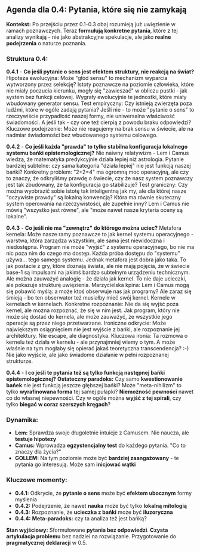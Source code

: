 ## Agenda dla 0.4: Pytania, które się nie zamykają

**Kontekst:** Po przejściu przez 0.1-0.3 obaj rozumieją już uwięzienie w ramach poznawczych. Teraz **formułują konkretne pytania**, które z tej analizy wynikają - nie jako abstrakcyjne spekulacje, ale jako **realne podejrzenia** o naturze poznania.

### Struktura 0.4:

**0.4.1** - **Co jeśli pytanie o sens jest efektem struktury, nie reakcją na świat?**
Hipoteza ewolucyjna: Może "głód sensu" to mechanizm wyparcia wytworzony przez selekcję? Istoty poznawcze na poziomie człowieka, które nie miały poczucia kierunku, mogły się "zawieszać" w obliczu pustki - jak system bez funkcji celowej. Wygrały ewolucyjnie te jednostki, które miały wbudowany generator sensu.
Test empiryczny: Czy istnieją zwierzęta poza ludźmi, które w ogóle zadają pytania? Jeśli nie - to może "pytanie o sens" to rzeczywiście przypadłość naszej formy, nie uniwersalna właściwość świadomości. A jeśli tak - czy one też cierpią z powodu braku odpowiedzi?
Kluczowe podejrzenie: Może nie reagujemy na brak sensu w świecie, ale na nadmiar świadomości bez wbudowanego systemu celowego.

**0.4.2** - **Co jeśli każda "prawda" to tylko stabilna konfiguracja lokalnego systemu bańki epistemologicznej?**
Nie naiwny relatywizm - Lem i Camus wiedzą, że matematyka predykcyjnie działa lepiej niż astrologia. Pytanie bardziej subtelne: czy sama kategoria "działa lepiej" nie jest funkcją naszej bańki?
Konkretny problem: "2+2=4" ma ogromną moc operacyjną, ale czy to znaczy, że odkryliśmy prawdę o świecie, czy że nasz system poznawczy jest tak zbudowany, że ta konfiguracja go stabilizuje?
Test graniczny: Czy można wyobrazić sobie istotę tak inteligentną jak my, ale dla której nasze "oczywiste prawdy" są lokalną konwencją? Która ma równie skuteczny system operowania na rzeczywistości, ale zupełnie inny?
Lem i Camus nie mówią "wszystko jest równe", ale "może nawet nasze kryteria oceny są lokalne".

**0.4.3** - **Co jeśli nie ma "zewnątrz" do którego można uciec?**
Metafora kernela: Może nasze ramy poznawcze to jak kernel systemu operacyjnego - warstwa, która zarządza wszystkim, ale sama jest niewidoczna i niedostępna. Program nie może "wyjść" z systemu operacyjnego, bo nie ma nic poza nim do czego ma dostęp. Każda próba dostępu do "systemu" używa... tego samego systemu. Jednak metafora jest dobra jako taka. To jak postacie z gry, które doznają świata, ale nie mają pojęcia, że w świecie base-1 są impulsami na jakimś bardzo subtelnym urządzeniu technicznym.
Ale można zauważyć analogię - że działa jak kernel. To nie daje ucieczki, ale pokazuje strukturę uwięzienia.
Marzycielska kpina: Lem i Camus mogą się pobawić myślą: a może ktoś obserwuje nas jak programy? Ale zaraz się śmieją - bo ten obserwator też musiałby mieć swój kernel. Kernele w kernelach w kernelach.
Konkretne rozpoznanie: Nie da się wyjść poza kernel, ale można rozpoznać, że się w nim jest. Jak program, który nie może się dostać do kernela, ale może zauważyć, że wszystkie jego operacje są przez niego przetwarzane.
Ironiczne odkrycie: Może największym osiągnięciem nie jest wyjście z bańki, ale rozpoznanie jej architektury. Nie escape, ale diagnostyka.
Kluczowa ironia: Ta rozmowa o kernelu też działa w kernelu - ale przynajmniej wiemy o tym.
A może właśnie na tym mogłaby się opierać jakaś teoretyczna transcendencja? :-) Nie jako wyjście, ale jako świadome działanie w pełni rozpoznanej strukturze.

**0.4.4** - **I co jeśli te pytania też są tylko funkcją następnej bańki epistemologicznej?**
**Ostateczny paradoks:** Czy samo **kwestionowanie bańek** nie jest funkcją jeszcze głębszej bańki? Może "meta-nihilizm" to tylko **wyrafinowana forma** tej samej pułapki? **Niemożność pewności** nawet co do własnej niepewności. Czy w ogóle można **wyjść z tej spirali**, czy tylko **biegać w coraz szerszych kręgach**?

### Dynamika:

- **Lem:** Sprawdza swoje długoletnie intuicje z Camusem. Nie naucza, ale **testuje hipotezy**
- **Camus:** Wprowadza **egzystencjalny test** do każdego pytania. "Co to znaczy dla życia?"
- **GOLLEM:** Na tym poziomie może być **bardziej zaangażowany** - te pytania go interesują. Może sam **inicjować wątki**

### Kluczowe momenty:

- **0.4.1:** Odkrycie, że **pytanie o sens** może być **efektem ubocznym** formy myślenia
- **0.4.2:** Podejrzenie, że nawet **nauka** może być tylko **lokalną mitologią**
- **0.4.3:** Rozpoznanie, że **ucieczka z bańki** może być **iluzoryczna**
- **0.4.4:** **Meta-paradoks:** czy ta analiza też jest bańką?

**Stan wyjściowy:** Sformułowane **pytania bez odpowiedzi**. **Czysta artykulacja problemu** bez nadziei na rozwiązanie. Przygotowanie do **pragmatycznej deklaracji** w 0.5.
